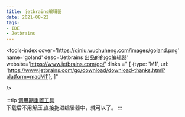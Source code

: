 ```yaml
---
title: jetbrains编辑器
date: 2021-08-22
tags:
- IDE
- Jetbrains
---
```


<tools-grid>

<tools-index
cover='https://qiniu.wuchuheng.com/images/webstorm.png'
name='webstorm'
desc='Jetbrains 出品的的web编辑器'
website='https://www.jetbrains.com/webstorm/'
:links =" [
{type: 'mac', url: 'https://qiniu.wuchuheng.com/images/WebStorm-2020.1.1.dmg'},
]"
/>
<tools-index
cover='https://qiniu.wuchuheng.com/images/phpstorm.png'
name='phpstorm'
desc='Jetbrains 出品的的php编辑器'
website='https://www.jetbrains.com/phpstorm/'
:links =" [
{type: 'mac', url: 'https://qiniu.wuchuheng.com/images/PhpStorm-2020.1.1.dmg'},
]"
/>

<tools-index
cover='https://qiniu.wuchuheng.com/images/goland.png'
name='goland'
desc='Jetbrains 出品的的go编辑器'
website='https://www.jetbrains.com/go/'
:links =" [
{type: 'M1', url: 'https://www.jetbrains.com/go/download/download-thanks.html?platform=macM1'},
]"

/>

</tools-grid>


:::tip
[调用期重置工具](https://qiniu.wuchuheng.com/images/ide-eval-resetter-2.1.13.zip)  
下载后不用解压,直接拖进编辑器中，就可以了。
:::
